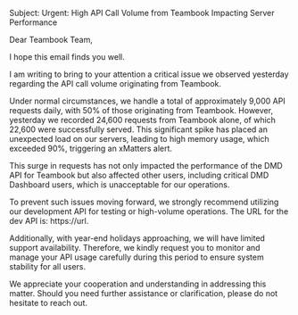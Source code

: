 Subject: Urgent: High API Call Volume from Teambook Impacting Server Performance

Dear Teambook Team,

I hope this email finds you well.

I am writing to bring to your attention a critical issue we observed yesterday regarding the API call volume originating from Teambook.

Under normal circumstances, we handle a total of approximately 9,000 API requests daily, with 50% of those originating from Teambook. However, yesterday we recorded 24,600 requests from Teambook alone, of which 22,600 were successfully served. This significant spike has placed an unexpected load on our servers, leading to high memory usage, which exceeded 90%, triggering an xMatters alert.

This surge in requests has not only impacted the performance of the DMD API for Teambook but also affected other users, including critical DMD Dashboard users, which is unacceptable for our operations.

To prevent such issues moving forward, we strongly recommend utilizing our development API for testing or high-volume operations. The URL for the dev API is: https://url.

Additionally, with year-end holidays approaching, we will have limited support availability. Therefore, we kindly request you to monitor and manage your API usage carefully during this period to ensure system stability for all users.

We appreciate your cooperation and understanding in addressing this matter. Should you need further assistance or clarification, please do not hesitate to reach out.
